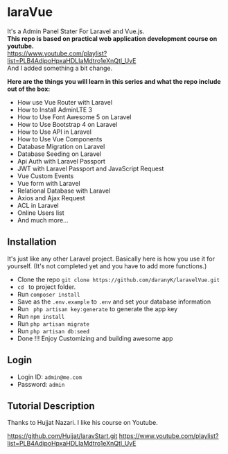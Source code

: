 # laraVue
It's a Admin Panel Stater For Laravel and Vue.js. <br>
<b> This repo is based on practical web application development course on youtube. </b><br> 
https://www.youtube.com/playlist?list=PLB4AdipoHpxaHDLIaMdtro1eXnQtl_UvE<br>
And I added something a bit change.

<b> Here are the things you will learn in this series and what the repo include out of the box: </b>

* How use Vue Router with Laravel
* How to Install AdminLTE 3
* How to Use Font Awesome 5 on Laravel
* How to Use Bootstrap 4 on Laravel
* How to Use API in Laravel
* How to Use Vue Components
* Database Migration on Laravel
* Database Seeding on Laravel
* Api Auth with Laravel Passport
* JWT with Laravel Passport and JavaScript Request
* Vue Custom Events
* Vue form with Laravel
* Relational Database with Laravel
* Axios and Ajax Request
* ACL in Laravel
* Online Users list
* And much more...

## Installation

It's just like any other Laravel project. Basically here is how you use it for yourself. (It's not completed yet and you have to add more functions.) 

* Clone the repo ` git clone https://github.com/daranyK/laravelVue.git `
* `cd ` to project folder. 
* Run ` composer install `
* Save as the `.env.example` to `.env` and set your database information 
* Run ` php artisan key:generate` to generate the app key
* Run ` npm install ` 
* Run ` php artisan migrate ` 
* Run ` php artisan db:seed `
* Done !!! Enjoy Customizing and building awesome app 

## Login
* Login ID: ` admin@me.com `
* Password: ` admin `




## Tutorial Description 

Thanks to Hujjat Nazari.
I like his course on Youtube.

https://github.com/Hujjat/laravStart.git
https://www.youtube.com/playlist?list=PLB4AdipoHpxaHDLIaMdtro1eXnQtl_UvE
